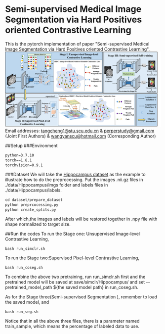 # Semi-supervised Medical Image Segmentation via Hard Positives oriented Contrastive Learning
This is the pytorch implementation of paper "Semi-supervised Medical Image Segmentation via Hard Positives oriented Contrastive Learning".
![workflow of our methods](./Overview.png)
Email addresses: tangcheng1@stu.scu.edu.cn & perperstudy@gmail.com (Joint First Authors) & wangyanscu@hotmail.com (Corresponding Author)

##Setup
###Environment
```
python=3.7.10
torch==1.8.1
torchvision=0.9.1
```
###Dataset
We will take the [Hippocampus dataset](https://drive.google.com/file/d/1RzPB1_bqzQhlWvU-YGvZzhx2omcDh38C/view?usp=sharing)
 as the example to illustrate how 
to do the preprocessing. Put the images .nii.gz files in ./data/Hippocampus/imgs folder and labels files in 
./data/Hippocampus/labels.
```
cd dataset/prepare_dataset
python preprcocessing.py
python create_splits.py
```
After which,the images and labels will be restored together in .npy file with shape normalized to target size.

##Run the codes
To run the Stage one: Unsupervised Image-level Contrastive Learning,
```
bash run_simclr.sh
```
To run the Stage two:Supervised Pixel-level Contrastive Learning,
```
bash run_coseg.sh
```
To combine the above two pretraining, run run_simclr.sh first and the pretrained model will be saved at 
save/simclr/Hippocampus/ and set --pretrained_model_path  ${the saved model path} in run_coseg.sh.

As for the Stage three(Semi-supervised Segmentation ), remember to load the saved model, and
```
bash run_seg.sh
```

Notice that in all the above three files, there is a parameter named train_sample, which means the percentage of labeled 
data to use. 

